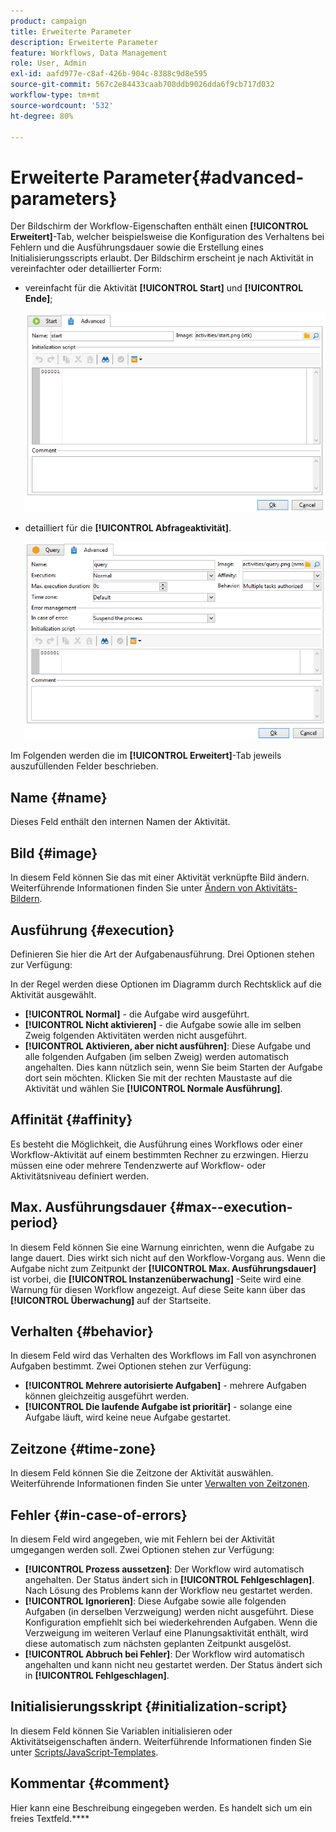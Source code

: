 ```yaml
---
product: campaign
title: Erweiterte Parameter
description: Erweiterte Parameter
feature: Workflows, Data Management
role: User, Admin
exl-id: aafd977e-c8af-426b-904c-8388c9d8e595
source-git-commit: 567c2e84433caab708ddb9026dda6f9cb717d032
workflow-type: tm+mt
source-wordcount: '532'
ht-degree: 80%

---
```


# Erweiterte Parameter{#advanced-parameters}



Der Bildschirm der Workflow-Eigenschaften enthält einen **[!UICONTROL Erweitert]**-Tab, welcher beispielsweise die Konfiguration des Verhaltens bei Fehlern und die Ausführungsdauer sowie die Erstellung eines Initialisierungsscripts erlaubt. Der Bildschirm erscheint je nach Aktivität in vereinfachter oder detaillierter Form:

* vereinfacht für die Aktivität **[!UICONTROL Start]** und **[!UICONTROL Ende]**;

  ![](assets/wf-advanced-basic.png)

* detailliert für die **[!UICONTROL Abfrageaktivität]**.

  ![](assets/wf-advanced-full.png)

Im Folgenden werden die im **[!UICONTROL Erweitert]**-Tab jeweils auszufüllenden Felder beschrieben.

## Name {#name}

Dieses Feld enthält den internen Namen der Aktivität.

## Bild {#image}

In diesem Feld können Sie das mit einer Aktivität verknüpfte Bild ändern. Weiterführende Informationen finden Sie unter [Ändern von Aktivitäts-Bildern](change-activity-images.md).

## Ausführung {#execution}

Definieren Sie hier die Art der Aufgabenausführung. Drei Optionen stehen zur Verfügung:

In der Regel werden diese Optionen im Diagramm durch Rechtsklick auf die Aktivität ausgewählt.

* **[!UICONTROL Normal]** - die Aufgabe wird ausgeführt.
* **[!UICONTROL Nicht aktivieren]** - die Aufgabe sowie alle im selben Zweig folgenden Aktivitäten werden nicht ausgeführt.
* **[!UICONTROL Aktivieren, aber nicht ausführen]**: Diese Aufgabe und alle folgenden Aufgaben (im selben Zweig) werden automatisch angehalten. Dies kann nützlich sein, wenn Sie beim Starten der Aufgabe dort sein möchten. Klicken Sie mit der rechten Maustaste auf die Aktivität und wählen Sie **[!UICONTROL Normale Ausführung]**.

## Affinität {#affinity}

Es besteht die Möglichkeit, die Ausführung eines Workflows oder einer Workflow-Aktivität auf einem bestimmten Rechner zu erzwingen. Hierzu müssen eine oder mehrere Tendenzwerte auf Workflow- oder Aktivitätsniveau definiert werden.


## Max. Ausführungsdauer {#max--execution-period}

In diesem Feld können Sie eine Warnung einrichten, wenn die Aufgabe zu lange dauert. Dies wirkt sich nicht auf den Workflow-Vorgang aus. Wenn die Aufgabe nicht zum Zeitpunkt der **[!UICONTROL Max. Ausführungsdauer]** ist vorbei, die **[!UICONTROL Instanzenüberwachung]** -Seite wird eine Warnung für diesen Workflow angezeigt. Auf diese Seite kann über das **[!UICONTROL Überwachung]** auf der Startseite.

## Verhalten {#behavior}

In diesem Feld wird das Verhalten des Workflows im Fall von asynchronen Aufgaben bestimmt. Zwei Optionen stehen zur Verfügung:

* **[!UICONTROL Mehrere autorisierte Aufgaben]** - mehrere Aufgaben können gleichzeitig ausgeführt werden.
* **[!UICONTROL Die laufende Aufgabe ist prioritär]** - solange eine Aufgabe läuft, wird keine neue Aufgabe gestartet.

## Zeitzone {#time-zone}

In diesem Feld können Sie die Zeitzone der Aktivität auswählen. Weiterführende Informationen finden Sie unter [Verwalten von Zeitzonen](managing-time-zones.md).

## Fehler {#in-case-of-errors}

In diesem Feld wird angegeben, wie mit Fehlern bei der Aktivität umgegangen werden soll. Zwei Optionen stehen zur Verfügung:

* **[!UICONTROL Prozess aussetzen]**: Der Workflow wird automatisch angehalten. Der Status ändert sich in **[!UICONTROL Fehlgeschlagen]**. Nach Lösung des Problems kann der Workflow neu gestartet werden.
* **[!UICONTROL Ignorieren]**: Diese Aufgabe sowie alle folgenden Aufgaben (in derselben Verzweigung) werden nicht ausgeführt. Diese Konfiguration empfiehlt sich bei wiederkehrenden Aufgaben. Wenn die Verzweigung im weiteren Verlauf eine Planungsaktivität enthält, wird diese automatisch zum nächsten geplanten Zeitpunkt ausgelöst.
* **[!UICONTROL Abbruch bei Fehler]**: Der Workflow wird automatisch angehalten und kann nicht neu gestartet werden. Der Status ändert sich in **[!UICONTROL Fehlgeschlagen]**.

## Initialisierungsskript {#initialization-script}

In diesem Feld können Sie Variablen initialisieren oder Aktivitätseigenschaften ändern. Weiterführende Informationen finden Sie unter [Scripts/JavaScript-Templates](javascript-scripts-and-templates.md).

## Kommentar {#comment}

Hier kann eine Beschreibung eingegeben werden. Es handelt sich um ein freies Textfeld.****
